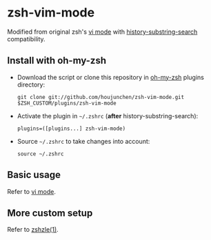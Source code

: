 # zsh-vim-mode
Modified from original zsh's [vi mode](https://github.com/robbyrussell/oh-my-zsh/tree/master/plugins/vi-mode) with [history-substring-search](https://github.com/robbyrussell/oh-my-zsh/tree/master/plugins/history-substring-search) compatibility.

## Install with oh-my-zsh
* Download the script or clone this repository in [oh-my-zsh](http://github.com/robbyrussell/oh-my-zsh) plugins directory:

    ```shell
    git clone git://github.com/houjunchen/zsh-vim-mode.git $ZSH_CUSTOM/plugins/zsh-vim-mode
    ```

* Activate the plugin in `~/.zshrc` (**after** history-substring-search):

    ```shell
    plugins=([plugins...] zsh-vim-mode)
    ```

* Source `~/.zshrc` to take changes into account:

    ```shell
    source ~/.zshrc
    ```
## Basic usage
Refer to [vi mode](https://github.com/robbyrussell/oh-my-zsh/tree/master/plugins/vi-mode).

## More custom setup
Refer to [zshzle(1)](https://linux.die.net/man/1/zshzle).
